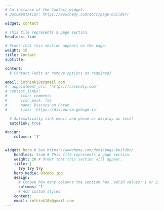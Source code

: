 ```yaml
---
# An instance of the Contact widget.
# Documentation: https://wowchemy.com/docs/page-builder/

widget: contact

# This file represents a page section.
headless: true

# Order that this section appears on the page.
weight: 10
title: Contact
subtitle:

content:
  # Contact (edit or remove options as required)

email: inthink18z@gmail.com
#  appointment_url: 'https://calendly.com'
# contact_links:
#    - icon: comments
#      icon_pack: fas
#      name: Discuss on Forum
#      link: 'https://discourse.gohugo.io'

  # Automatically link email and phone or display as text?
  autolink: true

design:
    columns: '1'


widget: hero # See https://wowchemy.com/docs/page-builder/
    headless: true # This file represents a page section.
    weight: 20 # Order that this section will appear.
    title: |
      try try try
    hero_media: QRcode.jpg
    design:
      # Choose how many columns the section has. Valid values: 1 or 2.
      columns: '1'
      # Add custom styles
    content:
    email: inthink18z@gmail.com
---
```

